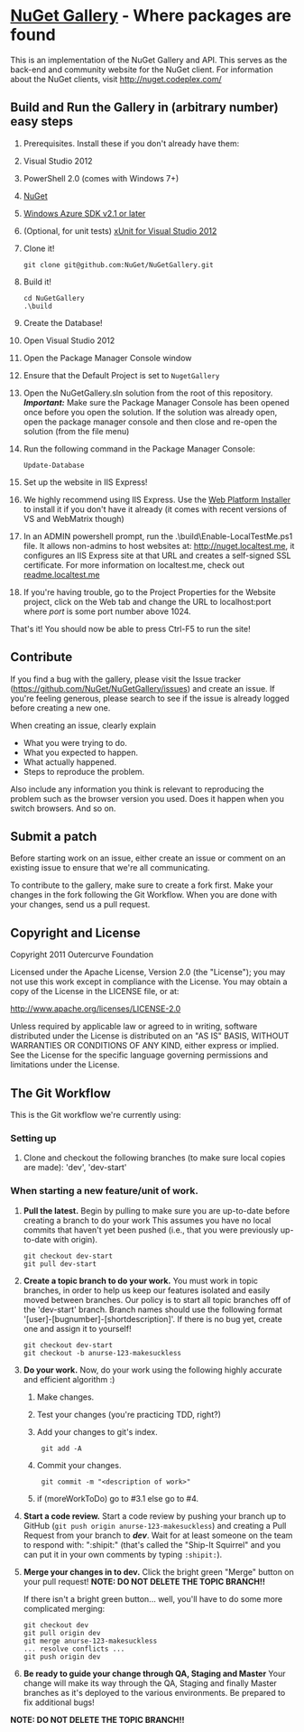 [NuGet Gallery](http://nuget.org/) - Where packages are found
=======================================================================
This is an implementation of the NuGet Gallery and API. This serves as the back-end and community 
website for the NuGet client. For information about the NuGet clients, visit http://nuget.codeplex.com/

## Build and Run the Gallery in (arbitrary number) easy steps

1. Prerequisites. Install these if you don't already have them:
 1. Visual Studio 2012
 2. PowerShell 2.0 (comes with Windows 7+)
 3. [NuGet](http://docs.nuget.org/docs/start-here/installing-nuget)
 4. [Windows Azure SDK v2.1 or later](http://www.microsoft.com/windowsazure/sdk/)
 5. (Optional, for unit tests) [xUnit for Visual Studio 2012](http://visualstudiogallery.msdn.microsoft.com/463c5987-f82b-46c8-a97e-b1cde42b9099)
2. Clone it!
    
    ```git clone git@github.com:NuGet/NuGetGallery.git```
3. Build it!
    
    ```
    cd NuGetGallery
    .\build
    ```
4. Create the Database!
 1. Open Visual Studio 2012
 2. Open the Package Manager Console window
 3. Ensure that the Default Project is set to `NugetGallery`
 4. Open the NuGetGallery.sln solution from the root of this repository. ***Important:*** Make sure the Package Manager Console has been opened once before you open the solution. If the solution was already open, open the package manager console and then close and re-open the solution (from the file menu)
 5. Run the following command in the Package Manager Console:
 
    ```
    Update-Database
    ```
5. Set up the website in IIS Express!
 1. We highly recommend using IIS Express. Use the [Web Platform Installer](microsoft.com/web) to install it if you don't have it already (it comes with recent versions of VS and WebMatrix though)
 2. In an ADMIN powershell prompt, run the .\build\Enable-LocalTestMe.ps1 file. It allows non-admins to host websites at: http://nuget.localtest.me, it configures an IIS Express site at that URL and creates a self-signed SSL certificate. For more information on localtest.me, check out [readme.localtest.me](readme.localtest.me)
 3. If you're having trouble, go to the Project Properties for the Website project, click on the Web tab and change the URL to localhost:port where _port_ is some port number above 1024.
  

That's it! You should now be able to press Ctrl-F5 to run the site!

## Contribute
If you find a bug with the gallery, please visit the Issue tracker (https://github.com/NuGet/NuGetGallery/issues) and 
create an issue. If you're feeling generous, please search to see if the issue is already logged before creating a 
new one.

When creating an issue, clearly explain
* What you were trying to do.
* What you expected to happen.
* What actually happened.
* Steps to reproduce the problem.

Also include any information you think is relevant to reproducing the problem such as the browser version you used. 
Does it happen when you switch browsers. And so on.

## Submit a patch
Before starting work on an issue, either create an issue or comment on an existing issue to ensure that we're all 
communicating.

To contribute to the gallery, make sure to create a fork first. Make your changes in the fork following 
the Git Workflow. When you are done with your changes, send us a pull request.

## Copyright and License
Copyright 2011 Outercurve Foundation

Licensed under the Apache License, Version 2.0 (the "License"); you may not use this work except in compliance with 
the License. You may obtain a copy of the License in the LICENSE file, or at:

http://www.apache.org/licenses/LICENSE-2.0

Unless required by applicable law or agreed to in writing, software distributed under the License is distributed on 
an "AS IS" BASIS, WITHOUT WARRANTIES OR CONDITIONS OF ANY KIND, either express or implied. See the License for the 
specific language governing permissions and limitations under the License.

## The Git Workflow

This is the Git workflow we're currently using:

### Setting up

1. Clone and checkout the following branches (to make sure local copies are made): 'dev', 'dev-start'

### When starting a new feature/unit of work.
    
1.  __Pull the latest.__
    Begin by pulling to make sure you are up-to-date before creating a branch to do your work 
    This assumes you have no local commits that haven't yet been pushed (i.e., that you were 
    previously up-to-date with origin).
    
        git checkout dev-start
        git pull dev-start
    
2.  __Create a topic branch to do your work.__
    You must work in topic branches, in order to help us keep our features isolated and easily moved between branches.
    Our policy is to start all topic branches off of the 'dev-start' branch. 
    Branch names should use the following format '[user]-[bugnumber]-[shortdescription]'. If there is no bug yet, 
    create one and assign it to yourself!

        git checkout dev-start
        git checkout -b anurse-123-makesuckless
    
3.  __Do your work.__
    Now, do your work using the following highly accurate and efficient algorithm :)

    1. Make changes.
    2. Test your changes (you're practicing TDD, right?)
    3. Add your changes to git's index.
        
            git add -A

    4. Commit your changes.
        
            git commit -m "<description of work>"
        
    5. if (moreWorkToDo) go to #3.1 else go to #4.

4.  __Start a code review.__
    Start a code review by pushing your branch up to GitHub (```git push origin anurse-123-makesuckless```) and 
    creating a Pull Request from your branch to ***dev***. Wait for at least someone on the team to respond with: ":shipit:" (that's called the
    "Ship-It Squirrel" and you can put it in your own comments by typing ```:shipit:```).

5.  __Merge your changes in to dev.__
    Click the bright green "Merge" button on your pull request! **NOTE: DO NOT DELETE THE TOPIC BRANCH!!**

    If there isn't a bright green button... well, you'll have to do some more complicated merging:

        git checkout dev
        git pull origin dev
        git merge anurse-123-makesuckless
        ... resolve conflicts ...
        git push origin dev
    
6.  __Be ready to guide your change through QA, Staging and Master__
    Your change will make its way through the QA, Staging and finally Master branches as it's deployed to the various environments. Be prepared to fix additional bugs!

**NOTE: DO NOT DELETE THE TOPIC BRANCH!!**
